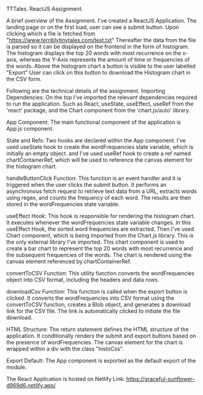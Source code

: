 TTTales.
ReactJS Assignment.

A brief overview of the Assignment.
I've created a ReactJS Application. The landing page or on the first load, user can see a submit button.
Upon clicking which a file is fetched from "https://www.terriblytinytales.com/test.txt"
Thereafter the data from the file is parsed so it can be displayed on the frontend in the form of histogram.
The histogram displays the top 20 words with most recurrence on the x-axis, whereas the Y-Axis represents the amount of time or frequencies of the words.
Above the histogram chart a button is visible to the user labelled "Export" 
User can click on this button to download the Histogram chart in the CSV form.


Following are the technical details of the assignment.
Importing Dependencies: On the top I've imported the relevant dependencies required to run the application. 
Such as React, useState, useEffect, useRef from the 'react' package, and the Chart component from the 'chart.js/auto' library.

App Component: The main functional component of the application is App.js component.

State and Refs: Two hooks are declared within the App component. 
I've used useState hook to create the wordFrequencies state variable, which is initially an empty object. 
and I've used useRef hook to create a ref named chartContainerRef, which will be used to reference the canvas element for the histogram chart.

handleButtonClick Function: This function is an event handler and it is triggered when the user clicks the submit button.
It performs an asynchronous fetch request to retrieve text data from a URL, extracts words using regex, and counts the frequency of each word. 
The results are then stored in the wordFrequencies state variable.

useEffect Hook: This hook is responsible for rendering the histogram chart. 
It executes whenever the wordFrequencies state variable changes.
In this useEffect Hook, the sorted word frequencies are extracted.
Then I've used Chart component, which is being imported from the Chart.js library. This is the only external library I've imported.
This chart component is used to create a bar chart to represent the top 20 words with most recurrence and the subsequent frequencies of the words.
The chart is rendered using the canvas element referenced by chartContainerRef.

convertToCSV Function: This utility function converts the wordFrequencies object into CSV format, including the headers and data rows.

downloadCsv Function: This function is called when the export button is clicked. 
It converts the wordFrequencies into CSV format using the convertToCSV function, creates a Blob object, and generates a download link for the CSV file. 
The link is automatically clicked to initiate the file download.

HTML Structure: The return statement defines the HTML structure of the application. 
It conditionally renders the submit and export buttons based on the presence of wordFrequencies. 
The canvas element for the chart is wrapped within a div with the class "histoCss".

Export Default: The App component is exported as the default export of the module.


The React Application is hosted on Netlify 
Link: https://graceful-sunflower-d969d6.netlify.app/
